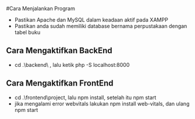 #Cara Menjalankan Program
- Pastikan Apache dan MySQL dalam keadaan aktif pada XAMPP
- Pastikan anda sudah memiliki database bernama perpustakaan dengan tabel buku
## Cara Mengaktifkan BackEnd
- cd .\backend\ , lalu ketik php -S localhost:8000
## Cara Mengaktifkan FrontEnd
- cd .\frontend\project\, lalu npm install, setelah itu npm start
- jika mengalami error webvitals lakukan npm install web-vitals, dan ulang npm start
